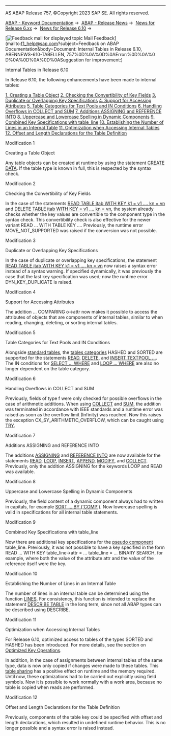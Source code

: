   

* * *

AS ABAP Release 757, ©Copyright 2023 SAP SE. All rights reserved.

[ABAP - Keyword Documentation](https://help.sap.com/doc/abapdocu_757_index_htm/7.57/en-US/abenabap.htm) →  [ABAP - Release News](https://help.sap.com/doc/abapdocu_757_index_htm/7.57/en-US/abennews.htm) →  [News for Release 6.xx](https://help.sap.com/doc/abapdocu_757_index_htm/7.57/en-US/abennews-6.htm) →  [News for Release 6.10](https://help.sap.com/doc/abapdocu_757_index_htm/7.57/en-US/abennews-610.htm) → 

 [![](Mail.gif?object=Mail.gif&sap-language=EN "Feedback mail for displayed topic") Mail Feedback](mailto:f1_help@sap.com?subject=Feedback on ABAP Documentation&body=Document: Internal Tables in Release 6.10, ABENNEWS-610-TABELLEN, 757%0D%0A%0D%0AError:%0D%0A%0
D%0A%0D%0A%0D%0ASuggestion for improvement:)

Internal Tables in Release 6.10

In Release 6.10, the following enhancements have been made to internal tables:

[1\. Creating a Table Object](#!ABAP_MODIFICATION_1@1@)
[2\. Checking the Convertibility of Key Fields](#!ABAP_MODIFICATION_2@2@)
[3\. Duplicate or Overlapping Key Specifications](#!ABAP_MODIFICATION_3@3@)
[4\. Support for Accessing Attributes](#!ABAP_MODIFICATION_4@4@)
[5\. Table Categories for Text Pools and IN Conditions](#!ABAP_MODIFICATION_5@5@)
[6\. Handling Overflows in COLLECT and SUM](#!ABAP_MODIFICATION_6@6@)
[7\. Additions ASSIGNING and REFERENCE INTO](#!ABAP_MODIFICATION_7@7@)
[8\. Uppercase and Lowercase Spelling in Dynamic Components](#!ABAP_MODIFICATION_8@8@)
[9\. Combined Key Specifications with table\_line](#!ABAP_MODIFICATION_9@9@)
[10\. Establishing the Number of Lines in an Internal Table](#!ABAP_MODIFICATION_10@10@)
[11\. Optimization when Accessing Internal Tables](#!ABAP_MODIFICATION_11@11@)
[12\. Offset and Length Declarations for the Table Definition](#!ABAP_MODIFICATION_12@12@)

Modification 1   

Creating a Table Object

Any table objects can be created at runtime by using the statement [CREATE DATA](https://help.sap.com/doc/abapdocu_757_index_htm/7.57/en-US/abapcreate_data.htm). If the table type is known in full, this is respected by the syntax check.

Modification 2   

Checking the Convertibility of Key Fields

In the case of the statements [READ TABLE itab WITH KEY k1 = v1 .... kn = vn](https://help.sap.com/doc/abapdocu_757_index_htm/7.57/en-US/abapread_table.htm) and [DELETE TABLE itab WITH KEY = v1 .... kn = vn](https://help.sap.com/doc/abapdocu_757_index_htm/7.57/en-US/abapdelete_itab.htm), the system already checks whether the key values are convertible to the component type in the syntax check. This convertibility check is also effective for the newer variant READ ... WITH TABLE KEY .... Previously, the runtime error MOVE\_NOT\_SUPPORTED was raised if the conversion was not possible.

Modification 3   

Duplicate or Overlapping Key Specifications

In the case of duplicate or overlapping key specifications, the statement [READ TABLE itab WITH KEY k1 = v1 .... kn = vn](https://help.sap.com/doc/abapdocu_757_index_htm/7.57/en-US/abapread_table.htm) now raises a syntax error instead of a syntax warning. If specified dynamically, it was previously the case that the last key specification was used; now the runtime error DYN\_KEY\_DUPLICATE is raised.

Modification 4   

Support for Accessing Attributes

The addition ... COMPARING o->attr now makes it possible to access the attributes of objects that are components of internal tables, similar to when reading, changing, deleting, or sorting internal tables.

Modification 5   

Table Categories for Text Pools and IN Conditions

Alongside [standard tables](https://help.sap.com/doc/abapdocu_757_index_htm/7.57/en-US/abenstandard_table_glosry.htm "Glossary Entry"), the [tables categories](https://help.sap.com/doc/abapdocu_757_index_htm/7.57/en-US/abaptypes_tabcat.htm) HASHED and SORTED are supported for the statements [READ](https://help.sap.com/doc/abapdocu_757_index_htm/7.57/en-US/abapread_textpool.htm), [DELETE](https://help.sap.com/doc/abapdocu_757_index_htm/7.57/en-US/abapdelete_textpool.htm), and [INSERT TEXTPOOL ...](https://help.sap.com/doc/abapdocu_757_index_htm/7.57/en-US/abapinsert_textpool.htm). The IN conditions for [SELECT ... WHERE](https://help.sap.com/doc/abapdocu_757_index_htm/7.57/en-US/abapwhere.htm) and [LOOP ... WHERE](https://help.sap.com/doc/abapdocu_757_index_htm/7.57/en-US/abenlogexp_select_option.htm) are also no longer dependent on the table category.

Modification 6   

Handling Overflows in COLLECT and SUM

Previously, fields of type f were only checked for possible overflows in the case of arithmetic additions. When using [COLLECT](https://help.sap.com/doc/abapdocu_757_index_htm/7.57/en-US/abapcollect.htm) and [SUM](https://help.sap.com/doc/abapdocu_757_index_htm/7.57/en-US/abapsum.htm), the addition was terminated in accordance with IEEE standards and a runtime error was raised as soon as the overflow limit (Infinity) was reached. Now this raises the exception CX\_SY\_ARITHMETIC\_OVERFLOW, which can be caught using [TRY](https://help.sap.com/doc/abapdocu_757_index_htm/7.57/en-US/abaptry.htm).

Modification 7   

Additions ASSIGNING and REFERENCE INTO

The additions [ASSIGNING](https://help.sap.com/doc/abapdocu_757_index_htm/7.57/en-US/abapread_table_outdesc.htm) and [REFERENCE INTO](https://help.sap.com/doc/abapdocu_757_index_htm/7.57/en-US/abapread_table_outdesc.htm) are now available for the statements [READ](https://help.sap.com/doc/abapdocu_757_index_htm/7.57/en-US/abapread_table.htm), [LOOP](https://help.sap.com/doc/abapdocu_757_index_htm/7.57/en-US/abaploop_at_itab.htm), [INSERT](https://help.sap.com/doc/abapdocu_757_index_htm/7.57/en-US/abapinsert_itab.htm), [APPEND](https://help.sap.com/doc/abapdocu_757_index_htm/7.57/en-US/abapappend.htm), [MODIFY](https://help.sap.com/doc/abapdocu_757_index_htm/7.57/en-US/abapmodify_itab.htm), and [COLLECT](https://help.sap.com/doc/abapdocu_757_index_htm/7.57/en-US/abapcollect.htm). Previously, only the addition ASSIGNING for the keywords LOOP and READ was available.

Modification 8   

Uppercase and Lowercase Spelling in Dynamic Components

Previously, the field content of a dynamic component always had to written in capitals, for example [SORT ... BY ('COMP')](https://help.sap.com/doc/abapdocu_757_index_htm/7.57/en-US/abapsort_itab.htm). Now lowercase spelling is valid in specifications for all internal table statements.

Modification 9   

Combined Key Specifications with table\_line

Now there are additional key specifications for the [pseudo component](https://help.sap.com/doc/abapdocu_757_index_htm/7.57/en-US/abenpseudo_component_glosry.htm "Glossary Entry") table\_line. Previously, it was not possible to have a key specified in the form READ ... WITH KEY table\_line->attr = ... table\_line = ... BINARY SEARCH, for example, where both the value of the attribute attr and the value of the reference itself were the key.

Modification 10   

Establishing the Number of Lines in an Internal Table

The number of lines in an internal table can be determined using the function [LINES](https://help.sap.com/doc/abapdocu_757_index_htm/7.57/en-US/abapcompute_arith.htm). For consistency, this function is intended to replace the statement [DESCRIBE TABLE](https://help.sap.com/doc/abapdocu_757_index_htm/7.57/en-US/abapdescribe_table.htm) in the long term, since not all ABAP types can be described using DESCRIBE.

Modification 11   

Optimization when Accessing Internal Tables

For Release 6.10, optimized access to tables of the types SORTED and HASHED has been introduced. For more details, see the section on [Optimized Key Operations](https://help.sap.com/doc/abapdocu_757_index_htm/7.57/en-US/abenitab_perfo.htm).

In addition, in the case of assignments between internal tables of the same type, data is now only copied if changes were made to these tables. This [table sharing](https://help.sap.com/doc/abapdocu_757_index_htm/7.57/en-US/abentable_sharing_glosry.htm "Glossary Entry") has a positive effect on runtime and the memory required.
Until now, these optimizations had to be carried out explicitly using field symbols. Now it is possible to work normally with a work area, because no table is copied when reads are performed.

Modification 12   

Offset and Length Declarations for the Table Definition

Previously, components of the table key could be specified with offset and length declarations, which resulted in undefined runtime behavior. This is no longer possible and a syntax error is raised instead.